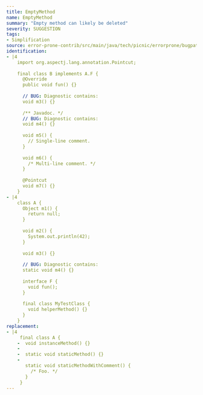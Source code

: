 ```yaml
---
title: EmptyMethod
name: EmptyMethod
summary: "Empty method can likely be deleted"
severity: SUGGESTION
tags:
- Simplification
source: error-prone-contrib/src/main/java/tech/picnic/errorprone/bugpatterns/EmptyMethod.java
identification:
- |4
    import org.aspectj.lang.annotation.Pointcut;
    
    final class B implements A.F {
      @Override
      public void fun() {}
    
      // BUG: Diagnostic contains:
      void m3() {}
    
      /** Javadoc. */
      // BUG: Diagnostic contains:
      void m4() {}
    
      void m5() {
        // Single-line comment.
      }
    
      void m6() {
        /* Multi-line comment. */
      }
    
      @Pointcut
      void m7() {}
    }
- |4
    class A {
      Object m1() {
        return null;
      }
    
      void m2() {
        System.out.println(42);
      }
    
      void m3() {}
    
      // BUG: Diagnostic contains:
      static void m4() {}
    
      interface F {
        void fun();
      }
    
      final class MyTestClass {
        void helperMethod() {}
      }
    }
replacement:
- |4
     final class A {
    -  void instanceMethod() {}
    -
    -  static void staticMethod() {}
    -
       static void staticMethodWithComment() {
         /* Foo. */
       }
     }
---
```

